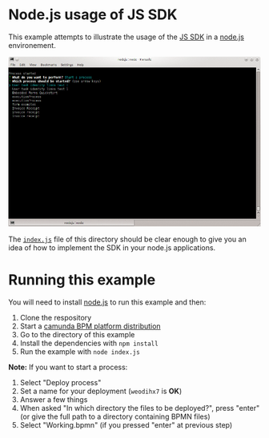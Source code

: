 # Node.js usage of JS SDK

This example attempts to illustrate the usage of the [JS SDK](https://github.com/camunda/camunda-bpm-platform/tree/master/webapps/camunda-bpm-sdk-js) in a [node.js](http://nodejs.org) environement.

![SDK JS node.js usage](screenshot.gif)

The [`index.js`](./index.js) file of this directory should be clear enough to give you an idea of how to implement the SDK in your node.js applications.

# Running this example

You will need to install [node.js](http://nodejs.org) to run this example and then:

1. Clone the respository
2. Start a [camunda BPM platform distribution](http://camunda.com/download/)
3. Go to the directory of this example
4. Install the dependencies with `npm install`
5. Run the example with `node index.js`

__Note:__ If you want to start a process:

1. Select "Deploy process"
2. Set a name for your deployment (`weodihx7` is __OK__)
3. Answer a few things
4. When asked "In which directory the files to be deployed?", press "enter"   
   (or give the full path to a directory containing BPMN files)
5. Select "Working.bpmn" (if you pressed "enter" at previous step)
